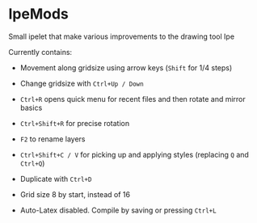 # IpeMods
Small ipelet that make various improvements to the drawing tool Ipe

Currently contains: 

- Movement along gridsize using arrow keys (`Shift` for 1/4 steps)
- Change gridsize with `Ctrl+Up / Down`
- `Ctrl+R` opens quick menu for recent files and then rotate and mirror basics
- `Ctrl+Shift+R` for precise rotation
- `F2` to rename layers
- `Ctrl+Shift+C / V` for picking up and applying styles (replacing `Q` and `Ctrl+Q`)
- Duplicate with `Ctrl+D`

- Grid size 8 by start, instead of 16
- Auto-Latex disabled. Compile by saving or pressing `Ctrl+L`
